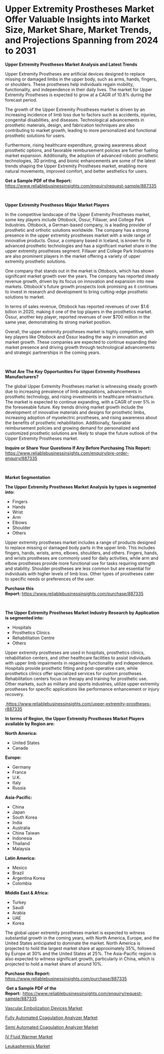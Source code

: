 <p><h1>Upper Extremity Prostheses Market Offer Valuable Insights into Market Size, Market Share, Market Trends, and Projections Spanning from 2024 to 2031</h1></p><p><strong>Upper Extremity Prostheses Market Analysis and Latest Trends</strong></p>
<p><p>Upper Extremity Prostheses are artificial devices designed to replace missing or damaged limbs in the upper body, such as arms, hands, fingers, or shoulders. These prostheses help individuals regain mobility, functionality, and independence in their daily lives. The market for Upper Extremity Prostheses is expected to grow at a CAGR of 10.8% during the forecast period.</p><p>The growth of the Upper Extremity Prostheses market is driven by an increasing incidence of limb loss due to factors such as accidents, injuries, congenital disabilities, and diseases. Technological advancements in prosthetic materials, design, and fabrication techniques are also contributing to market growth, leading to more personalized and functional prosthetic solutions for users.</p><p>Furthermore, rising healthcare expenditure, growing awareness about prosthetic options, and favorable reimbursement policies are further fueling market expansion. Additionally, the adoption of advanced robotic prosthetic technologies, 3D printing, and bionic enhancements are some of the latest trends shaping the Upper Extremity Prostheses market, enabling more natural movements, improved comfort, and better aesthetics for users.</p></p>
<p><strong>Get a Sample PDF of the Report:&nbsp;</strong> <a href="https://www.reliablebusinessinsights.com/enquiry/request-sample/887335">https://www.reliablebusinessinsights.com/enquiry/request-sample/887335</a></p>
<p>&nbsp;</p>
<p><strong>Upper Extremity Prostheses Major Market Players</strong></p>
<p><p>In the competitive landscape of the Upper Extremity Prostheses market, some key players include Ottobock, Össur, Fillauer, and College Park Industries. Ottobock, a German-based company, is a leading provider of prosthetic and orthotic solutions worldwide. The company has a strong presence in the upper extremity prostheses market with a wide range of innovative products. Össur, a company based in Iceland, is known for its advanced prosthetic technologies and has a significant market share in the upper extremity prostheses segment. Fillauer and College Park Industries are also prominent players in the market offering a variety of upper extremity prosthetic solutions.</p><p>One company that stands out in the market is Ottobock, which has shown significant market growth over the years. The company has reported steady revenue growth, driven by its focus on innovation and expansion into new markets. Ottobock's future growth prospects look promising as it continues to invest in research and development to bring cutting-edge prosthetic solutions to market.</p><p>In terms of sales revenue, Ottobock has reported revenues of over $1.6 billion in 2020, making it one of the top players in the prosthetics market. Össur, another key player, reported revenues of over $700 million in the same year, demonstrating its strong market position.</p><p>Overall, the upper extremity prostheses market is highly competitive, with key players like Ottobock and Össur leading the way in innovation and market growth. These companies are expected to continue expanding their market presence and driving growth through technological advancements and strategic partnerships in the coming years.</p></p>
<p>&nbsp;</p>
<p><strong>What Are The Key Opportunities For Upper Extremity Prostheses Manufacturers?</strong></p>
<p><p>The global Upper Extremity Prostheses market is witnessing steady growth due to increasing prevalence of limb amputations, advancements in prosthetic technology, and rising investments in healthcare infrastructure. The market is expected to continue expanding, with a CAGR of over 5% in the foreseeable future.  Key trends driving market growth include the development of innovative materials and designs for prosthetic limbs, increasing adoption of myoelectric prostheses, and rising awareness about the benefits of prosthetic rehabilitation. Additionally, favorable reimbursement policies and growing demand for personalized and customized prosthetic solutions are likely to shape the future outlook of the Upper Extremity Prostheses market.</p></p>
<p><strong>Inquire or Share Your Questions If Any Before Purchasing This Report:</strong> <a href="https://www.reliablebusinessinsights.com/enquiry/pre-order-enquiry/887335">https://www.reliablebusinessinsights.com/enquiry/pre-order-enquiry/887335</a></p>
<p>&nbsp;</p>
<p><strong>Market Segmentation</strong></p>
<p><strong>The Upper Extremity Prostheses Market Analysis by types is segmented into:</strong></p>
<p><ul><li>Fingers</li><li>Hands</li><li>Wrist</li><li>Arm</li><li>Elbows</li><li>Shoulder</li><li>Others</li></ul></p>
<p><p>Upper extremity prostheses market includes a range of products designed to replace missing or damaged body parts in the upper limb. This includes fingers, hands, wrists, arms, elbows, shoulders, and others. Fingers, hands, and wrists prostheses are commonly used for daily activities, while arm and elbow prostheses provide more functional use for tasks requiring strength and stability. Shoulder prostheses are less common but are essential for individuals with higher levels of limb loss. Other types of prostheses cater to specific needs or preferences of the user.</p></p>
<p><strong>Purchase this Report:&nbsp;</strong><a href="https://www.reliablebusinessinsights.com/purchase/887335">https://www.reliablebusinessinsights.com/purchase/887335</a></p>
<p>&nbsp;</p>
<p><strong>The Upper Extremity Prostheses Market Industry Research by Application is segmented into:</strong></p>
<p><ul><li>Hospitals</li><li>Prosthetics Clinics</li><li>Rehabilitation Centre</li><li>Others</li></ul></p>
<p><p>Upper extremity prostheses are used in hospitals, prosthetics clinics, rehabilitation centers, and other healthcare facilities to assist individuals with upper limb impairments in regaining functionality and independence. Hospitals provide prosthetic fitting and post-operative care, while prosthetics clinics offer specialized services for custom prostheses. Rehabilitation centers focus on therapy and training for prosthetic use. Other markets, such as military and sports industries, utilize upper extremity prostheses for specific applications like performance enhancement or injury recovery.</p></p>
<p><a href="https://www.reliablebusinessinsights.com/upper-extremity-prostheses-r887335">&nbsp;https://www.reliablebusinessinsights.com/upper-extremity-prostheses-r887335</a></p>
<p><strong>In terms of Region, the Upper Extremity Prostheses Market Players available by Region are:</strong></p>
<p>
    <p> <strong> North America: </strong>
        <ul>
            <li>United States</li>
            <li>Canada</li>
        </ul>
        </p> 
    <p> <strong> Europe: </strong>
        <ul>
            <li>Germany</li>
            <li>France</li>
            <li>U.K.</li>
            <li>Italy</li>
            <li>Russia</li>
        </ul>
        </p> 
    <p> <strong> Asia-Pacific: </strong>
        <ul>
            <li>China</li>
            <li>Japan</li>
            <li>South Korea</li>
            <li>India</li>
            <li>Australia</li>
            <li>China Taiwan</li>
            <li>Indonesia</li>
            <li>Thailand</li>
            <li>Malaysia</li>
        </ul>
        </p> 
    <p> <strong> Latin America: </strong>
        <ul>
            <li>Mexico</li>
            <li>Brazil</li>
            <li>Argentina Korea</li>
            <li>Colombia</li>
        </ul>
        </p> 
    <p> <strong> Middle East & Africa: </strong>
        <ul>
            <li>Turkey</li>
            <li>Saudi</li>
            <li>Arabia</li>
            <li>UAE</li>
            <li>Korea</li>
        </ul>
    </p>
    </p>
<p><p>The global upper extremity prostheses market is expected to witness substantial growth in the coming years, with North America, Europe, and the United States anticipated to dominate the market. North America is projected to hold the largest market share at approximately 35%, followed by Europe at 30% and the United States at 25%. The Asia-Pacific region is also expected to witness significant growth, particularly in China, which is projected to hold a market share of around 10%.</p></p>
<p><strong>Purchase this Report: </strong><a href="https://www.reliablebusinessinsights.com/purchase/887335">https://www.reliablebusinessinsights.com/purchase/887335</a></p>
<p>&nbsp;<strong>Get a Sample PDF of the Report:&nbsp;&nbsp;</strong><a href="https://www.reliablebusinessinsights.com/enquiry/request-sample/887335">https://www.reliablebusinessinsights.com/enquiry/request-sample/887335</a></p>
<p><strong></strong></p>
<p><p><a href="https://github.com/LarryPearsongXXfvf/Market-Research-Report-List-1/blob/main/vascular-embolization-devices-market.md">Vascular Embolization Devices Market</a></p><p><a href="https://github.com/hrhzhypq19/Market-Research-Report-List-1/blob/main/fully-automated-coagulation-analyzer-market.md">Fully Automated Coagulation Analyzer Market</a></p><p><a href="https://github.com/kishanagarner91/Market-Research-Report-List-1/blob/main/semi-automated-coagulation-analyzer-market.md">Semi Automated Coagulation Analyzer Market</a></p><p><a href="https://github.com/brendafegmorris532/Market-Research-Report-List-2/blob/main/iv-fluid-warmer-market.md">IV Fluid Warmer Market</a></p><p><a href="https://github.com/FredaSauer/Market-Research-Report-List-1/blob/main/leukapheresis-market.md">Leukapheresis Market</a></p></p>